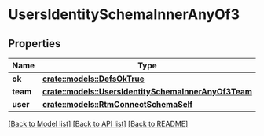 # UsersIdentitySchemaInnerAnyOf3

## Properties

Name | Type | Description | Notes
------------ | ------------- | ------------- | -------------
**ok** | [**crate::models::DefsOkTrue**](defs_ok_true.md) |  | 
**team** | [**crate::models::UsersIdentitySchemaInnerAnyOf3Team**](users_identity_schema_inner_anyOf_3_team.md) |  | 
**user** | [**crate::models::RtmConnectSchemaSelf**](rtm_connect_schema_self.md) |  | 

[[Back to Model list]](../README.md#documentation-for-models) [[Back to API list]](../README.md#documentation-for-api-endpoints) [[Back to README]](../README.md)


